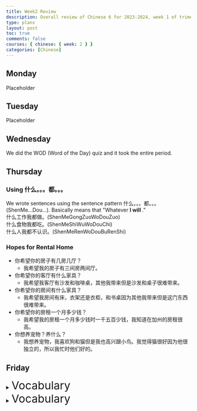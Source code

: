 ```yaml
---
title: Week2 Review
description: Overall review of Chinese 6 for 2023-2024, week 1 of trimester 3
type: plans
layout: post
toc: true
comments: false
courses: { chinese: { week: 2 } }
categories: [Chinese]
---
```

## Monday
Placeholder

## Tuesday
Placeholder

## Wednesday
We did the WOD (Word of the Day) quiz and it took the entire period.

## Thursday
### Using 什么。。。都。。。
We wrote sentences using the sentence pattern 什么。。。都。。。(ShenMe...Dou...). Basically means that "Whatever <text>______</text>  I will <text>______</text>."  
什么工作我都做。(ShenMeGongZuoWoDouZuo)  
什么食物我都吃。(ShenMeShiWuWoDouChi)  
什么人我都不认识。(ShenMeRenWoDouBuRenShi)  

### Hopes for Rental Home
- 你希望你的房子有几房几厅？
    - 我希望我的房子有三间房两间厅。
- 你希望你的客厅有什么家具？
	- 我希望我客厅有沙发和咖啡桌，其他我带来但是沙发和桌子很难带来。
- 你希望你的房间有什么家具？
	- 我希望我房间有床，衣架还是衣柜，和书桌因为其他我带来但是这门东西很难带来。
- 你希望你的房租一个月多少钱？
	- 我希望我的房租一个月多少钱时一千五百少钱，我知道在加州的房租很高。
- 你想养宠物？养什么？
	- 我想养宠物，我喜欢狗和猫但是我也高兴跟小鸟。我觉得猫很好因为他很独立的，所以我忙时他们好的。

## Friday
<details>
<summary><text style="font-size:30px !important">Vocabulary</text></summary>
<table class="c3Table">
	<tr>
		<td>厨师</td>
		<td>ChuShi</td>
		<td>Chef</td>
	</tr>
	<tr>
		<td>大厨</td>
		<td>DaChu</td>
		<td>DaChu</td>
	</tr>
	<tr>
		<td>厨具</td>
		<td>ChuJu</td>
		<td>Kitchen Utensils</td>
	</tr>
	<tr>
		<td>书房</td>
		<td>ShuFang</td>
		<td>Study Room</td>
	</tr>
	<tr>
		<td>房东</td>
		<td>FanDong</td>
		<td>Landlord</td>
	</tr>
	<tr>
		<td>房客</td>
		<td>Fan</td>
		<td>Tenant</td>
	</tr>
	<tr>
		<td>房钱</td>
		<td>FangQian</td>
		<td>Rent Money</td>
	</tr>
	<tr>
		<td>房租</td>
		<td>FangZu</td>
		<td>Rent</td>
	</tr>
	<tr>
		<td>买房</td>
		<td>MaiFang</td>
		<td>Buy House</td>
	</tr>
	<tr>
		<td>卖房</td>
		<td>MaiFang</td>
		<td>Sell House</td>
	</tr>
	<tr>
		<td>卫生</td>
		<td>WeiSheng</td>
		<td>Hygiene</td>
	</tr>
	<tr>
		<td>卫生纸</td>
		<td>WeiShengZhi</td>
		<td>Tissue Paper (Toilet Paper)</td>
	</tr>
	<tr>
		<td>洗手间</td>
		<td>XiShouJian</td>
		<td>Bathroom</td>
	</tr>
	<tr>
		<td>空间</td>
		<td>KongJian</td>
		<td>Space; Room; Empty</td>
	</tr>
	<tr>
		<td>长安</td>
		<td>ChangAn</td>
		<td>Changan</td>
	</tr>
	<tr>
		<td>天安门</td>
		<td>TianAnMen</td>
		<td>Tiananmen</td>
	</tr>
	<tr>
		<td>安心</td>
		<td>AnXin</td>
		<td>Peace</td>
	</tr>
	<tr>
		<td>平安</td>
		<td>PingAn</td>
		<td>Safe</td>
	</tr>
	<tr>
		<td>近视</td>
		<td>JinShi</td>
		<td>Close-Sighted</td>
	</tr>
	<tr>
		<td>近来</td>
		<td>JinLai</td>
		<td></td>
	</tr>
</table>
</details>

<details>
<summary><text style="font-size:30px !important">Vocabulary</text></summary>
<table class="c3Table">
	<tr>
		<td>小费</td>
		<td>XiaoFei</td>
		<td>Tips</td>
	</tr>
	<tr>
		<td>学费</td>
		<td>XueFei</td>
		<td>Tuition</td>
	</tr>
	<tr>
		<td>免费</td>
		<td>MianFei</td>
		<td>Free</td>
	</tr>
	<tr>
		<td>服务费</td>
		<td>FuWeiFei</td>
		<td>Service Fee</td>
	</tr>
	<tr>
		<td>水费</td>
		<td>ShuiFei</td>
		<td>Water Bill</td>
	</tr>
	<tr>
		<td>电费</td>
		<td>DianFei</td>
		<td>Electricity Bill</td>
	</tr>
	<tr>
		<td>电话费</td>
		<td>DianHuaFei</td>
		<td>Phone Bill</td>
	</tr>
	<tr>
		<td>还书</td>
		<td>HuanShu</td>
		<td>Return Book</td>
	</tr>
	<tr>
		<td>还钱</td>
		<td>HuanQian</td>
		<td>Payback</td>
	</tr>
	<tr>
		<td>还东西</td>
		<td>HuanDongXi</td>
		<td>Return Stuff</td>
	</tr>
</table>
</details>